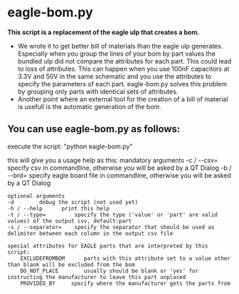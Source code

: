 eagle-bom.py
============

**This script is a replacement of the eagle ulp that creates a bom.**

- We wrote it to get better bill of materials than the eagle ulp generates. Especially when you group the lines of your bom by part values the bundled ulp did not compare the attributes for each part. This could lead to loss of attributes. This can happen when you use 100nF capacitors at 3.3V and 50V in the same schematic and you use the attributes to specify the parameters of each part.
eagle-bom.py solves this problem by grouping only parts with identical sets of attributes.
- Another point where an external tool for the creation of a bill of material is usefull is the automatic generation of the bom.

You can use eagle-bom.py as follows:
------------------------------------

execute the script: "python eagle-bom.py"

this will give you a usage help as this:
	mandatory arguments
	-c / --csv=		 specify csv in commandline, otherwise you will be asked by a QT Dialog
	-b / --brd=		 specify eagle board file in commandline, otherwise you will be asked by a QT Dialog
	
	optional arguments
	-d		  debug the script (not used yet)
	-h / --help		 print this help
	-t / --type=		 specify the type ('value' or 'part' are valid values) of the output csv, default:part
	-s / --separator=	 specify the separator that should be used as delimiter between each column in the output csv file
	
	special attributes for EAGLE parts that are interpreted by this script:
		EXCLUDEFROMBOM		parts with this attribute set to a value other than blank will be excluded from the bom
		DO_NOT_PLACE		usually should be blank or 'yes' for instructing the manufacturer to leave this part unplaced
		PROVIDED_BY		specify where the manufacturer gets the parts from

